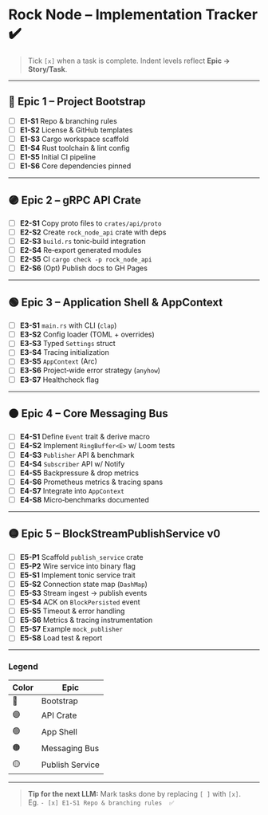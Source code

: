 
# Rock Node – Implementation Tracker ✔️

> Tick `[x]` when a task is complete. Indent levels reflect **Epic → Story/Task**.

---

## 🔵 Epic 1 – Project Bootstrap
- [ ] **E1-S1** Repo & branching rules  
- [ ] **E1-S2** License & GitHub templates  
- [ ] **E1-S3** Cargo workspace scaffold  
- [ ] **E1-S4** Rust toolchain & lint config  
- [ ] **E1-S5** Initial CI pipeline  
- [ ] **E1-S6** Core dependencies pinned  

---

## 🟣 Epic 2 – gRPC API Crate
- [ ] **E2-S1** Copy proto files to `crates/api/proto`  
- [ ] **E2-S2** Create `rock_node_api` crate with deps  
- [ ] **E2-S3** `build.rs` tonic‑build integration  
- [ ] **E2-S4** Re‑export generated modules  
- [ ] **E2-S5** CI `cargo check -p rock_node_api`  
- [ ] **E2-S6** (Opt) Publish docs to GH Pages  

---

## 🟢 Epic 3 – Application Shell & AppContext
- [ ] **E3-S1** `main.rs` with CLI (`clap`)  
- [ ] **E3-S2** Config loader (TOML + overrides)  
- [ ] **E3-S3** Typed `Settings` struct  
- [ ] **E3-S4** Tracing initialization  
- [ ] **E3-S5** `AppContext` (Arc)  
- [ ] **E3-S6** Project‑wide error strategy (`anyhow`)  
- [ ] **E3-S7** Healthcheck flag  

---

## 🟠 Epic 4 – Core Messaging Bus
- [ ] **E4-S1** Define `Event` trait & derive macro  
- [ ] **E4-S2** Implement `RingBuffer<E>` w/ Loom tests  
- [ ] **E4-S3** `Publisher` API & benchmark  
- [ ] **E4-S4** `Subscriber` API w/ Notify  
- [ ] **E4-S5** Backpressure & drop metrics  
- [ ] **E4-S6** Prometheus metrics & tracing spans  
- [ ] **E4-S7** Integrate into `AppContext`  
- [ ] **E4-S8** Micro‑benchmarks documented  

---

## 🟡 Epic 5 – BlockStreamPublishService v0
- [ ] **E5-P1** Scaffold `publish_service` crate  
- [ ] **E5-P2** Wire service into binary flag  
- [ ] **E5-S1** Implement tonic service trait  
- [ ] **E5-S2** Connection state map (`DashMap`)  
- [ ] **E5-S3** Stream ingest → publish events  
- [ ] **E5-S4** ACK on `BlockPersisted` event  
- [ ] **E5-S5** Timeout & error handling  
- [ ] **E5-S6** Metrics & tracing instrumentation  
- [ ] **E5-S7** Example `mock_publisher`  
- [ ] **E5-S8** Load test & report  

---

### Legend
| Color | Epic |
| --- | --- |
| 🔵 | Bootstrap |
| 🟣 | API Crate |
| 🟢 | App Shell |
| 🟠 | Messaging Bus |
| 🟡 | Publish Service |

---

> **Tip for the next LLM:** Mark tasks done by replacing `[ ]` with `[x]`.  
> Eg. `- [x] E1-S1 Repo & branching rules  ✅`

